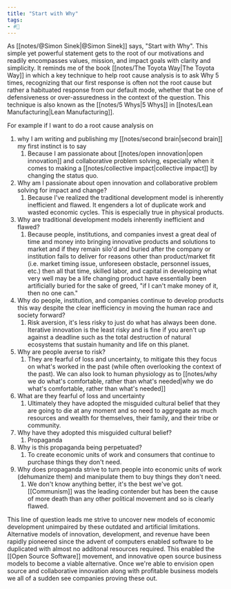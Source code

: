 ```yaml
---
title: "Start with Why"
tags:
- #🌱
---
```


As [[notes/@Simon Sinek|@Simon Sinek]] says, "Start with Why". This simple yet powerful statement gets to the root of our motivations and readily encompasses values, mission, and impact goals with clarity and simplicity. It reminds me of the book [[notes/The Toyota Way|The Toyota Way]] in which a key technique to help root cause analysis is to ask Why 5 times, recognizing that our first response is often not the root cause but rather a habituated response from our default mode, whether that be one of defensiveness or over-assuredness in the context of the question. This technique is also known as the [[notes/5 Whys|5 Whys]] in [[notes/Lean Manufacturing|Lean Manufacturing]].

For example if I want to do a root cause analysis on 

1. why I am writing and publishing my [[notes/second brain|second brain]]  my first instinct is to say
	1. Because I am passionate about [[notes/open innovation|open innovation]] and collaborative problem solving, especially when it comes to making a [[notes/collective impact|collective impact]] by changing the status quo.
2. Why am I passionate about open innovation and collaborative problem solving for impact and change?
	1. Because I've realized the traditional development model is inherently inefficient and flawed. It engenders a lot of duplicate work and wasted economic cycles. This is especially true in physical products. 
3. Why are traditional development models inherently inefficient and flawed? 
	1. Because people, institutions, and companies invest a great deal of time and money into bringing innovative products and solutions to market and if they remain silo'd and buried after the company or institution fails to deliver for reasons other than product/market fit (i.e. market timing issue, unforeseen obstacle, personnel issues, etc.) then all that time, skilled labor, and capital in developing what very well may be a life changing product have essentially been artificially buried for the sake of greed, "if I can't make money of it, then no one can."
4. Why do people, institution, and companies continue to develop products this way despite the clear inefficiency in moving the human race and society forward?
	1. Risk aversion, it's less risky to just do what has always been done. Iterative innovation is the least risky and is fine if you aren't up against a deadline such as the total destruction of natural ecosystems that sustain humanity and life on this planet. 
5. Why are people averse to risk? 
	1. They are fearful of loss and uncertainty, to mitigate this they focus on what's worked in the past (while often overlooking the context of the past). We can also look to human physiology as to [[notes/why we do what's comfortable, rather than what's needed|why we do what's comfortable, rather than what's needed]]
6. What are they fearful of loss and uncertainty
	1. Ultimately they have adopted the misguided cultural belief that they are going to die at any moment and so need to aggregate as much resources and wealth for themselves, their family, and their tribe or community. 
7. Why have they adopted this misguided cultural belief? 
	1. Propaganda
8. Why is this propaganda being perpetuated?
	1. To create economic units of work and consumers that continue to purchase things they don't need. 
9. Why does propaganda strive to turn people into economic units of work (dehumanize them) and manipulate them to buy things they don't need. 
	1. We don't know anything better, it's the best we've got. [[Communism]] was the leading contender but has been the cause of more death than any other political movement and so is clearly flawed. 

This line of question leads me strive to uncover new models of economic development unimpaired by these outdated and artificial limitations. Alternative models of innovation, development, and revenue have been rapidly pioneered since the advent of computers enabled software to be duplicated with almost no additonal resources required. This enabled the [[Open Source Software]] movement, and innovative open source business models to become a viable alternative. Once we're able to envision open source and collaborative innovation along with profitable business models we all of a sudden see companies proving these out. 

